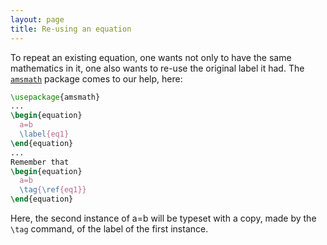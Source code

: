 ```yaml
---
layout: page
title: Re-using an equation
---
```


To repeat an existing equation, one wants not only to have the same
mathematics in it, one also wants to re-use the original label it had.
The [`amsmath`](http://ctan.org/pkg/amsmath) package comes to our help, here:
```latex
\usepackage{amsmath}
...
\begin{equation}
  a=b
  \label{eq1}
\end{equation}
...
Remember that
\begin{equation}
  a=b
  \tag{\ref{eq1}}
\end{equation}
```
Here, the second instance of a=b will be
typeset with a copy, made by the `\tag` command, of the label of the
first instance.

